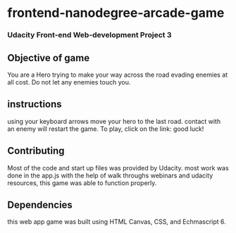 frontend-nanodegree-arcade-game
===============================
### Udacity Front-end Web-development Project 3 
## Objective of game
You are a Hero trying to make your way across the road evading enemies at all cost. Do not let any enemies touch you. 
## instructions 
using your keyboard arrows move your hero to the last road. contact with an enemy will restart the game. To play, click on the link: good luck!
## Contributing
Most of the code and start up files was provided by Udacity. most work was done in the app.js  with the help of walk throughs webinars and udacity resources, this game was able to function properly. 
## Dependencies 
 this web app game was built using HTML Canvas, CSS, and Echmascript 6.